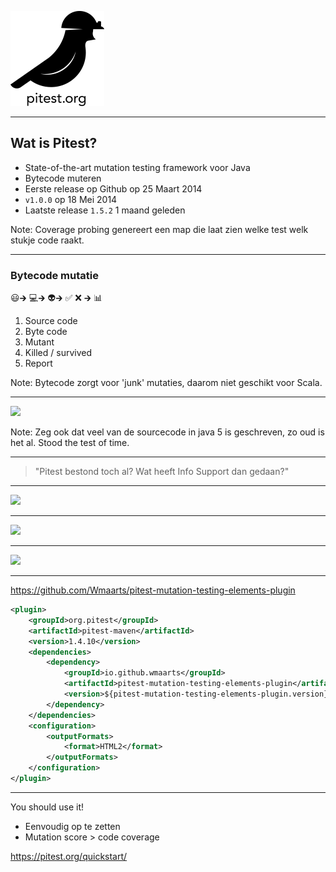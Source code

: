 <!-- .slide: data-background-color="#dedede" -->

![pitest-logo](img/pitest-logo.png)


----
## Wat is Pitest?

- State-of-the-art mutation testing framework voor Java
- Bytecode muteren
- Eerste release op Github op 25 Maart 2014
- `v1.0.0` op 18 Mei 2014
- Laatste release `1.5.2` 1 maand geleden 

Note: Coverage probing genereert een map die laat zien welke test welk stukje code raakt.

----

### Bytecode mutatie
😃🡲 💻🡲 👽🡲 ✅ ❌ 🡲 📊

1. Source code
1. Byte code
1. Mutant
1. Killed / survived
1. Report

Note: Bytecode zorgt voor 'junk' mutaties, daarom niet geschikt voor Scala.

----

<img src="/img/java_5.png" />

Note: Zeg ook dat veel van de sourcecode in java 5 is geschreven, zo oud is het al. Stood the test of time.

----

> "Pitest bestond toch al? Wat heeft Info Support dan gedaan?"

----

<img src="/img/old_report.png" />

----

<img src="/img/hcoles.png" />

----

<img src="/img/new_report.png" />

----

https://github.com/Wmaarts/pitest-mutation-testing-elements-plugin

```xml
<plugin>
    <groupId>org.pitest</groupId>
    <artifactId>pitest-maven</artifactId>
    <version>1.4.10</version>
    <dependencies>
        <dependency>
            <groupId>io.github.wmaarts</groupId>
            <artifactId>pitest-mutation-testing-elements-plugin</artifactId>
            <version>${pitest-mutation-testing-elements-plugin.version}</version>
        </dependency>
    </dependencies>
    <configuration>
        <outputFormats>
            <format>HTML2</format>
        </outputFormats>
    </configuration>
</plugin>
```

----

You should use it!
- Eenvoudig op te zetten
- Mutation score > code coverage

https://pitest.org/quickstart/
